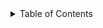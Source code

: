

<details>

<summary>Table of Contents</summary>

7.1. [Scalar Math](scalar/README.md)

7.2. [Display (Output)](display/README.md)*

7.3. [Vectors](vector/README.md)
7.4. [Matrices](matrix/README.md)
7.5. [Linear Algebra](linear-algebra/README.md)
7.6. [Tensors (Cartesian)](tensor/README.md)
7.7. [File I/O](file-io/README.md)
7.8. [Debugging Modes](debug/README.md)


</details>

